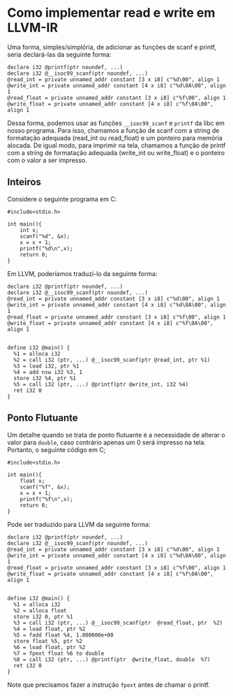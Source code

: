 # Como implementar read e write em LLVM-IR

Uma forma, simples/simplória, de adicionar as funções de scanf e printf, seria declará-las da seguinte forma:

```
declare i32 @printf(ptr noundef, ...)
declare i32 @__isoc99_scanf(ptr noundef, ...)
@read_int = private unnamed_addr constant [3 x i8] c"%d\00", align 1
@write_int = private unnamed_addr constant [4 x i8] c"%d\0A\00", align 1
@read_float = private unnamed_addr constant [3 x i8] c"%f\00", align 1
@write_float = private unnamed_addr constant [4 x i8] c"%f\0A\00", align 1
```

Dessa forma, podemos usar as funções `__isoc99_scanf` e `printf` da libc em nosso programa.  Para isso, chamamos a função de scanf com a string de formatação adequada (read\_int ou read\_float) e um ponteiro para memória alocada. De igual modo, para imprimir na tela, chamamos a função de printf com a string de formatação adequada (write\_int ou write\_float) e o ponteiro com o valor a ser impresso.

## Inteiros

Considere o seguinte programa em C:

```
#include<stdio.h>

int main(){
    int x;
    scanf("%d", &x);
    x = x + 1;
    printf("%d\n",x);
    return 0;
}
```

Em LLVM, poderíamos traduzi-lo da seguinte forma:

```
declare i32 @printf(ptr noundef, ...)
declare i32 @__isoc99_scanf(ptr noundef, ...)
@read_int = private unnamed_addr constant [3 x i8] c"%d\00", align 1
@write_int = private unnamed_addr constant [4 x i8] c"%d\0A\00", align 1
@read_float = private unnamed_addr constant [3 x i8] c"%f\00", align 1
@write_float = private unnamed_addr constant [4 x i8] c"%f\0A\00", align 1


define i32 @main() {
  %1 = alloca i32
  %2 = call i32 (ptr, ...) @__isoc99_scanf(ptr @read_int, ptr %1)
  %3 = load i32, ptr %1
  %4 = add nsw i32 %3, 1
  store i32 %4, ptr %1
  %5 = call i32 (ptr, ...) @printf(ptr @write_int, i32 %4)
  ret i32 0
}
```

## Ponto Flutuante

Um detalhe quando se trata de ponto flutuante é a necessidade de alterar o valor para `double`, caso contrário apenas um 0 será impresso na tela. Portanto, o seguinte código em C;

```
#include<stdio.h>

int main(){
    float x;
    scanf("%f", &x);
    x = x + 1;
    printf("%f\n",x);
    return 0;
}
```

Pode ser traduzido para LLVM da seguinte forma:

```
declare i32 @printf(ptr noundef, ...)
declare i32 @__isoc99_scanf(ptr noundef, ...)
@read_int = private unnamed_addr constant [3 x i8] c"%d\00", align 1
@write_int = private unnamed_addr constant [4 x i8] c"%d\0A\00", align 1
@read_float = private unnamed_addr constant [3 x i8] c"%f\00", align 1
@write_float = private unnamed_addr constant [4 x i8] c"%f\0A\00", align 1


define i32 @main() {
  %1 = alloca i32
  %2 = alloca float
  store i32 0, ptr %1
  %3 = call i32 (ptr, ...) @__isoc99_scanf(ptr  @read_float, ptr  %2)
  %4 = load float, ptr %2
  %5 = fadd float %4, 1.000000e+00
  store float %5, ptr %2
  %6 = load float, ptr %2
  %7 = fpext float %6 to double
  %8 = call i32 (ptr, ...) @printf(ptr  @write_float, double  %7)
  ret i32 0
}
```

Note que precisamos fazer a instrução `fpext` antes de chamar o printf.
